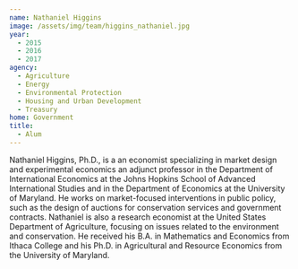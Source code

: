 ```yaml
---
name: Nathaniel Higgins
image: /assets/img/team/higgins_nathaniel.jpg
year:
  - 2015 
  - 2016
  - 2017
agency:
  - Agriculture
  - Energy
  - Environmental Protection
  - Housing and Urban Development
  - Treasury
home: Government
title:
  - Alum 
---
```


Nathaniel Higgins, Ph.D., is a an economist specializing in market design and experimental economics an adjunct professor in the Department of International Economics at the Johns Hopkins School of Advanced International Studies and in the Department of Economics at the University of Maryland. He works on market-focused interventions in public policy, such as the design of auctions for conservation services and government contracts. Nathaniel is also a research economist at the United States Department of Agriculture, focusing on issues related to the environment and conservation. He received his B.A. in Mathematics and Economics from Ithaca College and his Ph.D. in Agricultural and Resource Economics from the University of Maryland.
